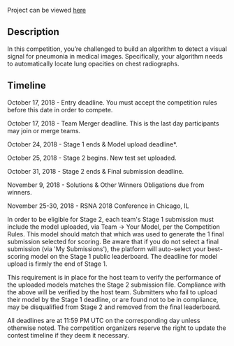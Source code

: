 Project can be viewed [here](https://www.kaggle.com/c/rsna-pneumonia-detection-challenge)

Description
-----------

In this competition, you’re challenged to build an algorithm to detect a visual signal for pneumonia in medical images. Specifically, your algorithm needs to automatically locate lung opacities on chest radiographs.

Timeline
---------
October 17, 2018 - Entry deadline. You must accept the competition rules before this date in order to compete.

October 17, 2018 - Team Merger deadline. This is the last day participants may join or merge teams.

October 24, 2018 - Stage 1 ends & Model upload deadline*.

October 25, 2018 - Stage 2 begins. New test set uploaded.

October 31, 2018 - Stage 2 ends & Final submission deadline.

November 9, 2018 - Solutions & Other Winners Obligations due from winners.

November 25-30, 2018 - RSNA 2018 Conference in Chicago, IL

In order to be eligible for Stage 2, each team's Stage 1 submission must include the model uploaded, via Team -> Your Model, per the Competition Rules. This model should match that which was used to generate the 1 final submission selected for scoring. Be aware that if you do not select a final submission (via 'My Submissions'), the platform will auto-select your best-scoring model on the Stage 1 public leaderboard. The deadline for model upload is firmly the end of Stage 1.

This requirement is in place for the host team to verify the performance of the uploaded models matches the Stage 2 submission file. Compliance with the above will be verified by the host team. Submitters who fail to upload their model by the Stage 1 deadline, or are found not to be in compliance, may be disqualified from Stage 2 and removed from the final leaderboard.

All deadlines are at 11:59 PM UTC on the corresponding day unless otherwise noted. The competition organizers reserve the right to update the contest timeline if they deem it necessary.
